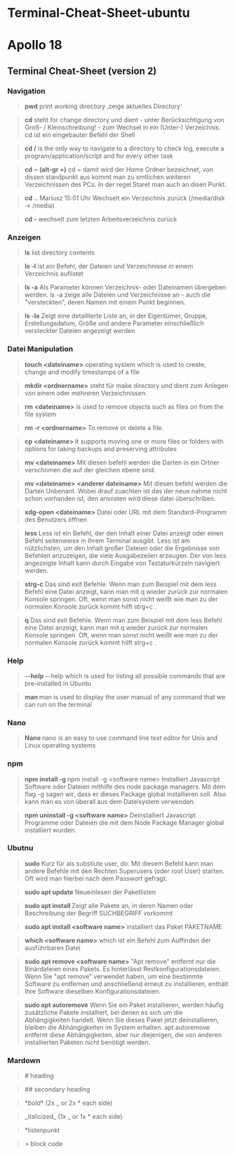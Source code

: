 # Terminal-Cheat-Sheet-ubuntu

# Apollo 18 
## Terminal Cheat-Sheet (version 2)


### Navigation
> **pwd** print working directory ‚zeige aktuelles Directory‘

> **cd** steht for change directory und dient - unter Berücksichtigung von Groß- / Kleinschreibung! - zum Wechsel in ein (Unter-) Verzeichnis. cd ist ein eingebauter Befehl der Shell

> **cd /** is the only way to navigate to a directory to check log, execute a program/application/script and for every other task

> **cd ~ (alt-gr +)** cd ~ damit wird der Home Ordner bezeichnet, von dissen standpunkt aus kommt man zu smtlichen weiteren Verzeichnissen des PCs. In der regel Staret man auch an disen Punkt.

> **cd ..** Mariusz 15:01 Uhr
Wechselt ein Verzeichnis zurück (/media/disk -> /media)

> **cd -** wechselt zum letzten Arbeitsverzeichnis zurück


### Anzeigen
> **ls** list directory contents

> **ls -l** ist ein Befehl, der Dateien und Verzeichnisse in einem Verzeichnis auflistet

> **ls -a** Als Parameter können Verzeichnis- oder Dateinamen übergeben werden.  ls -a zeige alle Dateien und Verzeichnisse an - auch die "versteckten", deren Namen mit einem Punkt beginnen.

> **ls -la** Zeigt eine detaillierte Liste an, in der Eigentümer, Gruppe, Erstellungsdatum, Größe und andere Parameter einschließlich versteckter Dateien angezeigt werden


### Datei Manipulation
> **touch \<dateiname>** operating system which is used to create, change and modify timestamps of a file

> **mkdir \<ordnername>** steht für make directory und dient zum Anlegen von einem oder mehreren Verzeichnissen.

> **rm \<dateiname>**  is used to remove objects such as files on from the file system

> **rm -r \<ordnername>** To remove or delete a file.

> **cp \<dateiname> <ordnername>** It supports moving one or more files or folders with options for taking backups and preserving attributes

> **mv \<dateiname> <verzeichnisname>** Mit diesen befehl werden die Darten in ein Ortner verschomen die auf der gleichen ebene sind.

> **mv \<dateiname> \<anderer dateiname>** Mit diesen befehl werden die Darten Unbenant.
Wobei drauf zuachten ist das der neue nahme nicht schon vorhanden ist, den ansnsten wird diese datei überschriben.

> **xdg-open \<dateiname>** Datei oder URL mit dem Standard-Programm des Benutzers öffnen

> **less** Less ist ein Befehl, der den Inhalt einer Datei anzeigt oder einen Befehl seitenweise in Ihrem Terminal ausgibt. Less ist am nützlichsten, um den Inhalt großer Dateien oder die Ergebnisse von Befehlen anzuzeigen, die viele Ausgabezeilen erzeugen. Der von less angezeigte Inhalt kann durch Eingabe von Tastaturkürzeln navigiert werden.

> **strg-c** Das sind exit Befehle. Wenn man zum Beispiel mit dem less Befehl eine Datei anzeigt, kann man mit q wieder zurück zur normalen Konsole springen. Oft, wenn man sonst nicht weißt wie man zu der normalen Konsole zurück kommt hilft strg+c .

> **q** Das sind exit Befehle. Wenn man zum Beispiel mit dem less Befehl eine Datei anzeigt, kann man mit q wieder zurück zur normalen Konsole springen. Oft, wenn man sonst nicht weißt wie man zu der normalen Konsole zurück kommt hilft strg+c .


### Help
> **<command> --help** --help which is used for listing all possible commands that are pre-installed in Ubuntu

> **man <command>** man is used to display the user manual of any command that we can run on the terminal

### Nano
> **Nano <dateiname>** nano is an easy to use command line text editor for Unix and Linux operating systems

### npm

> **npm install -g <software name>** npm install -g \<software name>
Installiert Javascript Software oder Dateien mithilfe des node package managers. Mit dem flag -g sagen wir, dass er dieses Package global installieren soll. Also kann man es von überall aus dem Dateisystem verwenden.

> **npm uninstall -g \<software name>** Deinstalliert Javascript Programme oder Dateien die mit dem Node Package Manager global installiert wurden.

### Ubutnu
> **sudo** Kurz für als substiute user, do. Mit diesem Befehl kann man andere Befehle mit den Rechten Superusers (oder root User) starten. Oft wird man hierbei nach dem Passwort gefragt.

> **sudo apt update** Neueinlesen der Paketlisten

> **sudo apt install <software name>** Zeigt alle Pakete an, in deren Namen oder Beschreibung der Begriff SUCHBEGRIFF vorkommt

> **sudo apt install \<software name>** installiert das Paket PAKETNAME 

> **which \<software name>** which ist ein Befehl zum Auffinden der ausführbaren Datei

> **sudo apt remove \<software name>** "Apt remove" entfernt nur die Binärdateien eines Pakets. Es hinterlässt Restkonfigurationsdateien. Wenn Sie "apt remove" verwendet haben, um eine bestimmte Software zu entfernen und anschließend erneut zu installieren, enthält Ihre Software dieselben Konfigurationsdateien.

> **sudo apt autoremove** Wenn Sie ein Paket installieren, werden häufig zusätzliche Pakete installiert, bei denen es sich um die Abhängigkeiten handelt. Wenn Sie dieses Paket jetzt deinstallieren, bleiben die Abhängigkeiten im System erhalten. apt autoremove entfernt diese Abhängigkeiten, aber nur diejenigen, die von anderen installierten Paketen nicht benötigt werden.

### Mardown
> \# heading

> \## secondary heading

> \**bold*\*      (2x _ or 2x * each side)

> \_italicized_   (1x _ or 1x * each side)

> *listenpunkt

> \> block code
